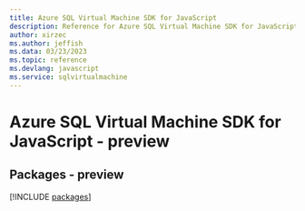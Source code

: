```yaml
---
title: Azure SQL Virtual Machine SDK for JavaScript
description: Reference for Azure SQL Virtual Machine SDK for JavaScript
author: xirzec
ms.author: jeffish
ms.data: 03/23/2023
ms.topic: reference
ms.devlang: javascript
ms.service: sqlvirtualmachine
---
```

# Azure SQL Virtual Machine SDK for JavaScript - preview
## Packages - preview
[!INCLUDE [packages](sql-virtual-machine-index.md)]